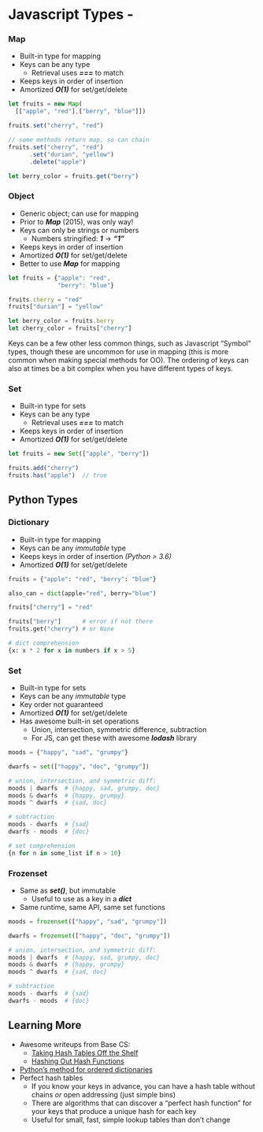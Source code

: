# Javascript Types - 

### Map
- Built-in type for mapping
- Keys can be any type
    - Retrieval uses ***===*** to match
- Keeps keys in order of insertion
- Amortized ***O(1)*** for set/get/delete

```js
let fruits = new Map(
  [["apple", "red"],["berry", "blue"]])

fruits.set("cherry", "red")

// some methods return map, so can chain
fruits.set("cherry", "red")
      .set("durian", "yellow")
      .delete("apple")

let berry_color = fruits.get("berry")
```

### Object
- Generic object; can use for mapping
- Prior to ***Map*** (2015), was only way!
- Keys can only be strings or numbers
    - Numbers stringified: ***1*** → ***“1”***
- Keeps keys in order of insertion
- Amortized ***O(1)*** for set/get/delete
- Better to use ***Map*** for mapping

```js
let fruits = {"apple": "red",
              "berry": "blue"}

fruits.cherry = "red"
fruits["durian"] = "yellow"

let berry_color = fruits.berry
let cherry_color = fruits["cherry"]
```

Keys can be a few other less common things, such as Javascript “Symbol” types, though these are uncommon for use in mapping (this is more common when making special methods for OO). The ordering of keys can also at times be a bit complex when you have different types of keys.

### Set
- Built-in type for sets
- Keys can be any type
    - Retrieval uses ***===*** to match
- Keeps keys in order of insertion
- Amortized ***O(1)*** for set/get/delete

```js
let fruits = new Set(["apple", "berry"])

fruits.add("cherry")
fruits.has("apple")  // true
```

## Python Types

### Dictionary
- Built-in type for mapping
- Keys can be any *immutable* type
- Keeps keys in order of insertion *(Python > 3.6)*
- Amortized ***O(1)*** for set/get/delete

```py
fruits = {"apple": "red", "berry": "blue"}

also_can = dict(apple="red", berry="blue")

fruits["cherry"] = "red"

fruits["berry"]      # error if not there
fruits.get("cherry") # or None

# dict comprehension
{x: x * 2 for x in numbers if x > 5}
```

### Set
- Built-in type for sets
- Keys can be any *immutable* type
- Key order not guaranteed
- Amortized ***O(1)*** for set/get/delete
- Has awesome built-in set operations
    - Union, intersection, symmetric difference, subtraction
    - For JS, can get these with awesome ***lodash*** library

```py
moods = {"happy", "sad", "grumpy"}

dwarfs = set(["happy", "doc", "grumpy"])

# union, intersection, and symmetric diff:
moods | dwarfs  # {happy, sad, grumpy, doc}
moods & dwarfs  # {happy, grumpy}
moods ^ dwarfs  # {sad, doc}

# subtraction
moods - dwarfs  # {sad}
dwarfs - moods  # {doc}

# set comprehension
{n for n in some_list if n > 10}
```

### Frozenset
- Same as ***set()***, but immutable
    - Useful to use as a key in a ***dict***
- Same runtime, same API, same set functions

```py
moods = frozenset(["happy", "sad", "grumpy"])

dwarfs = frozenset(["happy", "doc", "grumpy"])

# union, intersection, and symmetric diff:
moods | dwarfs  # {happy, sad, grumpy, doc}
moods & dwarfs  # {happy, grumpy}
moods ^ dwarfs  # {sad, doc}

# subtraction
moods - dwarfs  # {sad}
dwarfs - moods  # {doc}
```

## **Learning More**

- Awesome writeups from Base CS:
    - [Taking Hash Tables Off the Shelf](https://medium.com/basecs/taking-hash-tables-off-the-shelf-139cbf4752f0)
    - [Hashing Out Hash Functions](https://medium.com/basecs/hashing-out-hash-functions-ea5dd8beb4dd)
- [Python’s method for ordered dictionaries](https://morepypy.blogspot.jp/2015/01/faster-more-memory-efficient-and-more.html)
- Perfect hash tables
    - If you know your keys in advance, you can have a hash table without chains *or* open addressing (just simple bins)
    - There are algorithms that can discover a “perfect hash function” for your keys that produce a unique hash for each key
    - Useful for small, fast, simple lookup tables than don’t change
